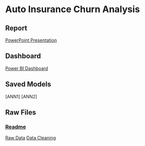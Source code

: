 # Auto Insurance Churn Analysis
## Report
[PowerPoint Presentation](https://uofc-my.sharepoint.com/:p:/g/personal/weidong_sun1_ucalgary_ca/EWDtnpEmRShPs4EHnyqQYZQBcGMNAcHMwHbqxv8qGnve0Q?e=KDgaMd)

## Dashboard
[Power BI Dashboard](https://app.powerbi.com/view?r=eyJrIjoiMDljZDNlMDEtOWMwOC00NDc4LTk0YmMtNGVlMTQ5NzdhODFkIiwidCI6ImY1MmYyMTgzLTlmNjctNGFkMi1iNjU2LTZmNzU0ZmUxOTZjYiIsImMiOjZ9)

## Saved Models
[ANN1]
[ANN2]

## Raw Files

### [Readme](https://github.com/Weidsn/capstone_project/blob/main/Readme.txt)
[Raw Data](https://www.kaggle.com/datasets/merishnasuwal/auto-insurance-churn-analysis-dataset?select=autoinsurance_churn.csv)
[Data Cleaning](https://github.com/Weidsn/capstone_project/blob/main/data_cleaning_group2.py)
